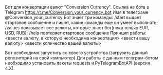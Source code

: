 Бот для конвертации валют "Conversion Currency".
Ссылка на бота в Telegram https://t.me/Conversion_your_currency_bot 
Имя в телеграме @Conversion_your_currency
Бот знает три команды:
  /start выдает стартовое сообщение и пишет, какие команды еще он умеет выполнять;
  /values показывает все валюты, которые знает бот(пока только EUR, USD, RUB);
  /help повторяет стартовое сообщение
Принцип работы:
  <ввести валюту, в которую необходима конвертация> <ввести вашу валюту> <ввести количество вашей валюты>

Бот необходимо запустить со своего устройства (загрузить данный репозиторий на свой компьютер) Для работы с данным телеграм-ботом необходимо установить пакеты requests и PyTelegramBotAPI (версия 4.X).
